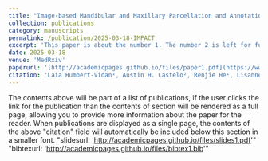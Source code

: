 ```yaml
---
title: "Image-based Mandibular and Maxillary Parcellation and Annotation using Computer Tomography (IMPACT): A Deep Learning-based Clinical Tool for Orodental Dose Estimation and Osteoradionecrosis Assessment"
collection: publications
category: manuscripts
permalink: /publication/2025-03-18-IMPACT
excerpt: 'This paper is about the number 1. The number 2 is left for future work.'
date: 2025-03-18
venue: 'MedRxiv'
paperurl: '[http://academicpages.github.io/files/paper1.pdf](https://www.medrxiv.org/content/10.1101/2025.03.18.25324199v1.full.pdf)'
citation: 'Laia Humbert-Vidan¹, Austin H. Castelo², Renjie He¹, Lisanne V. van Dijk³, Dong Joo Rhee⁴, Congjun Wang⁴, He C. Wang⁴, Kareem A. Wahid², Sonali Joshi⁵, ***Parshan Gerafian⁶***, Natalie West¹, Zaphanlene Kaffey¹, Sarah Mirbahaeddin¹, Jacqueline Curiel¹, Samrina Acharya¹, Amal Shekha¹, Praise Oderinde¹, Alaa M. S. Ali¹, Andrew Hope⁷, Erin Watson⁸, Ruth Wesson-Aponte⁹, Steven J. Frank¹, Carly E. A. Barbon⁹, Kristy K. Brock², Mark S. Chambers⁹, Muhammad Walji¹⁰, Katherine A. Hutcheson⁹, Stephen Y. Lai⁹, Clifton D. Fuller¹, Mohamed A. Naser¹*, Amy C. Moreno¹*, † on behalf of the OPC-SURVIVOR Program; ‡ and the MD Anderson Head & Neck Cancer Symptom Working Group'
---
```

The contents above will be part of a list of publications, if the user clicks the link for the publication than the contents of section will be rendered as a full page, allowing you to provide more information about the paper for the reader. When publications are displayed as a single page, the contents of the above "citation" field will automatically be included below this section in a smaller font.
"slidesurl: 'http://academicpages.github.io/files/slides1.pdf'"
"bibtexurl: 'http://academicpages.github.io/files/bibtex1.bib'"
